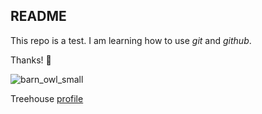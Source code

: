 ## README

This repo is a test.  I am learning how to use *git* and *github*.

Thanks! :taco:

![barn_owl_small](https://user-images.githubusercontent.com/56006735/66445844-07e5a900-e9fd-11e9-847a-5caaed32468b.png)

Treehouse [profile](https://teamtreehouse.com/viviancoday)
